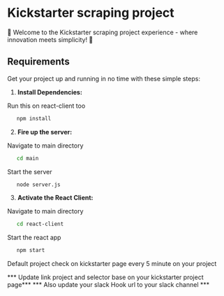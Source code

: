 # Kickstarter scraping project

🚀 Welcome to the Kickstarter scraping project experience - where innovation meets simplicity! 🚀

## Requirements

Get your project up and running in no time with these simple steps:

1. **Install Dependencies:**

Run this on react-client too

```bash
   npm install
```
2. **Fire up the server:**

Navigate to main directory

```bash
   cd main
```

Start the server

```bash
   node server.js
```

3. **Activate the React Client:**

Navigate to main directory

```bash
   cd react-client
```

Start the react app

```bash
   npm start
```

Default project check on kickstarter page every 5 minute on your project

*** Update link project and selector base on your kickstarter project page***
*** Also update your slack Hook url to your slack channel ***